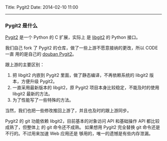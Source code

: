 Title: Pygit2
Date: 2014-02-10 11:00

---
### Pygit2 是什么

[Pygit2](https://github.com/libgit2/pygit2) 是一个 Python 的 C 扩展，实际上
是 [libgit2](https://github.com/libgit2/libgit2) 的 Python 接口。

我们自己 fork 了 Pygit2 的仓库，做了一些上游不愿意接纳的更改，所以 CODE 一直
用的是自己的 [douban Pygit2](https://github.com/douban/pygit2)。

跟上游的主要区别：

1. 把 libgit2 内嵌到 Pygit2 里面，做了静态编译，不再依赖系统的 libgit2 版本，方便升级 Pygit2。
1. 一直采用最新版本的 libgit2，原 Pygit2 项目本身比较稳定，不能及时的使用 libgit2 最新的方法。
1. 为了性能写了一些特殊的方法。

当然，我们也把一些修改推回上游了，并且也及时的跟上游同步。

Pygit2 的 git 功能依赖 libgit2，目前基本的对象访问 API 和基础操作 API 都比较成熟了，但整体上
的 git 命令还不成熟。 如果想用 Pygit2 完全替换 git 命令还是不行的。不过用来加速 Web 应用还是
够用的，唯一的遗憾是有些内存泄漏。
